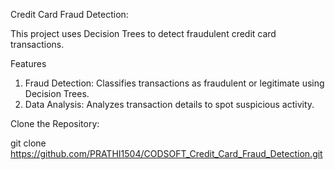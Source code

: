 Credit Card Fraud Detection:

This project uses Decision Trees to detect fraudulent credit card transactions.

Features

1) Fraud Detection: Classifies transactions as fraudulent or legitimate using Decision Trees.
2) Data Analysis: Analyzes transaction details to spot suspicious activity.


Clone the Repository:

git clone https://github.com/PRATHI1504/CODSOFT_Credit_Card_Fraud_Detection.git
